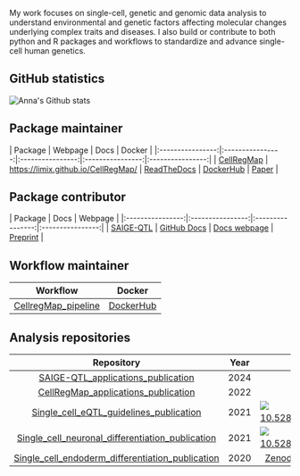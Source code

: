 My work focuses on single-cell, genetic and genomic data analysis to understand environmental and genetic factors affecting molecular changes underlying complex traits and diseases. 
I also build or contribute to both python and R packages and workflows to standardize and advance single-cell human genetics.

## GitHub statistics

<!-- [![Anna's GitHub languages](https://github-readme-stats.vercel.app/api/top-langs?username=annacuomo&layout=compact)](https://github.com/anacuomo/github-readme-stats) -->

![Anna's Github stats](https://github-readme-stats.vercel.app/api?username=annacuomo&show_icons=true&hide_border=true&count_private=true)

## Package maintainer

| Package | Webpage | Docs | Docker |
|:----------------:|:----------------:|:----------------:|:----------------:|:----------------:|
| [CellRegMap](https://github.com/limix/CellRegMap) | https://limix.github.io/CellRegMap/ | [ReadTheDocs](https://cellregmap.readthedocs.io/) | [DockerHub](https://hub.docker.com/r/annasecuomo/cellregmap) | [Paper](https://www.embopress.org/doi/full/10.15252/msb.202110663) |

## Package contributor

| Package | Docs | Webpage |
|:----------------:|:----------------:|:----------------:|:----------------:|
| [SAIGE-QTL](https://github.com/weizhou0/qtl) | [GitHub Docs](https://github.com/weizhou0/SAIGE-QTL-doc) | [Docs webpage](https://weizhou0.github.io/SAIGE-QTL-doc/) | [Preprint](https://www.medrxiv.org/content/10.1101/2024.05.15.24307317v1) |

## Workflow maintainer

| Workflow | Docker | 
|:----------------:|:----------------:|
| [CellregMap_pipeline](https://github.com/populationgenomics/CellRegMap_pipeline) | [DockerHub](https://hub.docker.com/r/annasecuomo/cellregmap_pipeline)|

## Analysis repositories

| Repository | Year | Data | 
|:----------------:|:----------------:| :----------------:|
| [SAIGE-QTL_applications_publication](https://github.com/annacuomo/SAIGE_QTL_analyses/) |  2024 | |
| [CellRegMap_applications_publication](https://github.com/annacuomo/CellRegMap_analyses) |  2022 | |
| [Single_cell_eQTL_guidelines_publication](https://github.com/single-cell-genetics/optimising_singlecell_eqtl_paper) | 2021 | [![doi 10.5281/zenodo.4915837](https://zenodo.org/badge/DOI/10.5281/zenodo.4915837.svg)](https://doi.org/10.5281/zenodo.4915837) | 
| [Single_cell_neuronal_differentiation_publication](https://github.com/single-cell-genetics/singlecell_neuroseq_paper) | 2021 | [![doi 10.5281/zenodo.4651413](https://zenodo.org/badge/DOI/10.5281/zenodo.4651413.svg)](https://doi.org/10.5281/zenodo.4651413) |
| [Single_cell_endoderm_differentiation_publication](https://github.com/single-cell-genetics/singlecell_endodiff_paper) |  2020 | [Zenodo record 3625024](https://zenodo.org/record/3625024) |


<!-- ### Hi there 👋 -->


<!--
**annacuomo/annacuomo** is a ✨ _special_ ✨ repository because its `README.md` (this file) appears on your GitHub profile.

Here are some ideas to get you started:

- 🔭 I’m currently working on ...
- 🌱 I’m currently learning ...
- 👯 I’m looking to collaborate on ...
- 🤔 I’m looking for help with ...
- 💬 Ask me about ...
- 📫 How to reach me: ...
- 😄 Pronouns: ...
- ⚡ Fun fact: ...
-->

